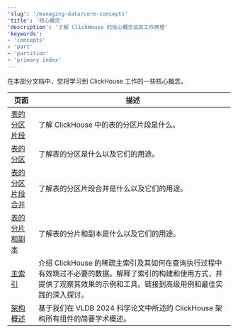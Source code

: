 ```yaml
---
'slug': '/managing-data/core-concepts'
'title': '核心概念'
'description': '了解 ClickHouse 的核心概念及其工作原理'
'keywords':
- 'concepts'
- 'part'
- 'partition'
- 'primary index'
---
```


在本部分文档中，您将学习到 ClickHouse 工作的一些核心概念。

| 页面                                         | 描述                                                                                                                                                                                                           |
|----------------------------------------------|-----------------------------------------------------------------------------------------------------------------------------------------------------------------------------------------------------------------------|
| [表的分区片段](/parts)                        | 了解 ClickHouse 中的表的分区片段是什么。                                                                                                                                                                             |
| [表的分区](/partitions)                      | 了解表的分区是什么以及它们的用途。                                                                                                                                                           |
| [表的分区片段合并](/merges)                  | 了解表的分区片段合并是什么以及它们的用途。                                                                                                                                                          |
| [表的分片和副本](/shards)                    | 了解表的分片和副本是什么以及它们的用途。                                                                                                                                                  |
| [主索引](/primary-indexes)                  | 介绍 ClickHouse 的稀疏主索引及其如何在查询执行过程中有效跳过不必要的数据。解释了索引的构建和使用方式，并提供了观察其效果的示例和工具。链接到高级用例和最佳实践的深入探讨。 |
| [架构概述](/academic_overview)               | 基于我们在 VLDB 2024 科学论文中所述的 ClickHouse 架构所有组件的简要学术概述。                                                                                                |
